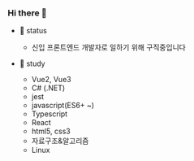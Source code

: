 ### Hi there 👋
- 🔭 status
  - 신입 프론트엔드 개발자로 일하기 위해 구직중입니다
  
- 🌱 study 
  - Vue2, Vue3
  - C# (.NET)
  - jest
  - javascript(ES6+ ~)
  - Typescript
  - React
  - html5, css3 
  - 자료구조&알고리즘
  - Linux


<!--
**lee-chun-91/lee-chun-91** is a ✨ _special_ ✨ repository because its `README.md` (this file) appears on your GitHub profile.

Here are some ideas to get you started:

- 🔭 I’m currently working on ... 구직중입니다
- 🌱 I’m currently learning ... javascript, react, 자료구조&알고리즘을 공부하고 있습니다. 

- 👯 I’m looking to collaborate on ...
- 🤔 I’m looking for help with ...
- 💬 Ask me about ...
- 📫 How to reach me: ...
- 😄 Pronouns: ...
- ⚡ Fun fact: ...
-->
